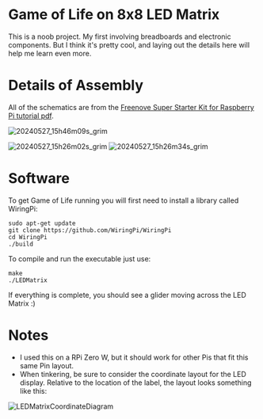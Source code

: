 # Game of Life on 8x8 LED Matrix
This is a noob project. My first involving breadboards and electronic components.
But I think it's pretty cool, and laying out the details here will help me learn even more.

# Details of Assembly
All of the schematics are from the [Freenove Super Starter Kit for Raspberry Pi tutorial pdf](https://github.com/Freenove/Freenove_Super_Starter_Kit_for_Raspberry_Pi).

![20240527_15h46m09s_grim](https://github.com/ThailanSwaity/LEDMatrix_lib/assets/44379381/1faf0cd7-2775-4efa-b059-5f5d403a5c20)

![20240527_15h26m02s_grim](https://github.com/ThailanSwaity/LEDMatrix_lib/assets/44379381/cedb8cf2-8295-43e8-8653-04cf00acf7ed)
![20240527_15h26m34s_grim](https://github.com/ThailanSwaity/LEDMatrix_lib/assets/44379381/64c8b244-d7a3-491c-9e4e-fd288d487598)

# Software
To get Game of Life running you will first need to install a library called WiringPi:
```
sudo apt-get update
git clone https://github.com/WiringPi/WiringPi
cd WiringPi
./build
```
To compile and run the executable just use:
```
make
./LEDMatrix
```
If everything is complete, you should see a glider moving across the LED Matrix :)

# Notes
- I used this on a RPi Zero W, but it should work for other Pis that fit this same Pin layout.
- When tinkering, be sure to consider the coordinate layout for the LED display. Relative to the location of the label, the layout looks something like this:

![LEDMatrixCoordinateDiagram](https://github.com/ThailanSwaity/LEDMatrix_lib/assets/44379381/0cc9b4ff-1a87-459f-9b30-713f8785f63b)

